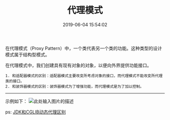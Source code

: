 ﻿---
layout: post
title:  "代理模式"
date:   2019-06-04 15:54:02
categories: 
   - 设计模式
tags:
   - 设计模式
---

在代理模式（Proxy Pattern）中，一个类代表另一个类的功能。这种类型的设计模式属于结构型模式。

在代理模式中，我们创建具有现有对象的对象，以便向外界提供功能接口。

    1. 和适配器模式的区别：适配器模式主要改变所考虑对象的接口，而代理模式不能改变所代理类的接口。
    2. 和装饰器模式的区别：装饰器模式为了增强功能，而代理模式是为了加以控制。
 
----------

示例如下：
![此处输入图片的描述][1]

ps: [JDK和CGLIB动态代理区别][2]


  [1]: https://www.runoob.com/wp-content/uploads/2014/08/proxy_pattern_uml_diagram.jpg
  [2]: https://www.zybuluo.com/litterGuy/note/1489348 "JDK和CGLIB动态代理区别"